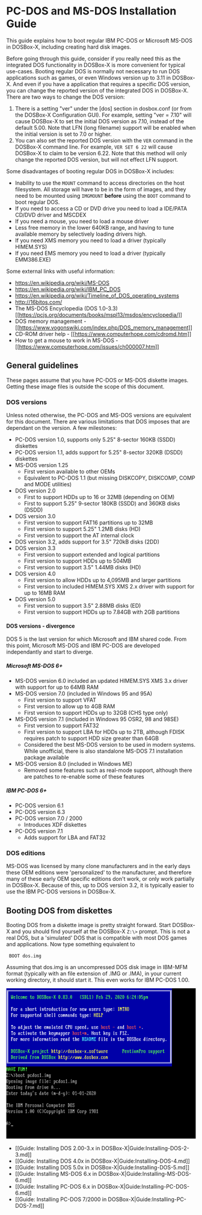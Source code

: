 # PC-DOS and MS-DOS Installation Guide

This guide explains how to boot regular IBM PC-DOS or Microsoft MS-DOS in DOSBox-X, including creating hard disk images.

Before going through this guide, consider if you really need this as the integrated DOS functionality in DOSBox-X is more convenient for typical use-cases. Booting regular DOS is normally not necessary to run DOS applications such as games, or even Windows version up to 3.11 in DOSBox-X. And even if you have a application that requires a specific DOS version, you can change the reported version of the integrated DOS in DOSBox-X. There are two ways to change the DOS version:
1. There is a setting "ver" under the [dos] section in dosbox.conf (or from the DOSBox-X Configuration GUI). For example, setting "ver = 7.10" will cause DOSBox-X to set the initial DOS version as 7.10, instead of the default 5.00. Note that LFN (long filename) support will be enabled when the initial version is set to 7.0 or higher.
2. You can also set the reported DOS version with the ``VER`` command in the DOSBox-X command line. For example, ``VER SET 6 22`` will cause DOSBox-X to claim to be version 6.22. Note that this method will only change the reported DOS version, but will not effect LFN support.

Some disadvantages of booting regular DOS in DOSBox-X includes:
- Inability to use the ``MOUNT`` command to access directories on the host filesystem. All storage will have to be in the form of images, and they need to be mounted using ``IMGMOUNT`` <b>before</b> using the ``BOOT`` command to boot regular DOS.
- If you need to access a CD or DVD drive you need to load a IDE/PATA CD/DVD driver and MSCDEX
- If you need a mouse, you need to load a mouse driver
- Less free memory in the lower 640KB range, and having to tune available memory by selectively loading drivers high.
- If you need XMS memory you need to load a driver (typically HIMEM.SYS)
- If you need EMS memory you need to load a driver (typically EMM386.EXE)

Some external links with useful information:
- https://en.wikipedia.org/wiki/MS-DOS
- https://en.wikipedia.org/wiki/IBM_PC_DOS
- https://en.wikipedia.org/wiki/Timeline_of_DOS_operating_systems
- http://16bitos.com/
- The MS-DOS Encyclopedia (DOS 1.0-3.3) [[https://pcjs.org/documents/books/mspl13/msdos/encyclopedia/]]
- DOS memory management - [[https://www.vogonswiki.com/index.php/DOS_memory_management]]
- CD-ROM driver help - [[https://www.computerhope.com/cdromd.htm]]
- How to get a mouse to work in MS-DOS - [[https://www.computerhope.com/issues/ch000007.htm]]

## General guidelines
These pages assume that you have PC-DOS or MS-DOS diskette images. Getting these image files is outside the scope of this document.

### DOS versions
Unless noted otherwise, the PC-DOS and MS-DOS versions are equivalent for this document. There are various limitations that DOS imposes that are dependant on the version. A few milestones:

- PC-DOS version 1.0, supports only 5.25" 8-sector 160KB (SSDD) diskettes
- PC-DOS version 1.1, adds support for 5.25" 8-sector 320KB (DSDD) diskettes
- MS-DOS version 1.25
  - First version available to other OEMs
  - Equivalent to PC-DOS 1.1 (but missing DISKCOPY, DISKCOMP, COMP and MODE utilities)
- DOS version 2.0
  - First to support HDDs up to 16 or 32MB (depending on OEM)
  - First to support 5.25" 9-sector 180KB (SSDD) and 360KB disks (DSDD)
- DOS version 3.0
  - First version to support FAT16 partitions up to 32MB
  - First version to support 5.25" 1.2MB disks (HD)
  - First version to support the AT internal clock
- DOS version 3.2, adds support for 3.5" 720kB disks (2DD)
- DOS version 3.3
  - First version to support extended and logical partitions
  - First version to support HDDs up to 504MB
  - First version to support 3.5" 1.44MB disks (HD)
- DOS version 4.0
  - First version to allow HDDs up to 4,095MB and larger partitions
  - First version to included HIMEM.SYS XMS 2.x driver with support for up to 16MB RAM
- DOS version 5.0
  - First version to support 3.5" 2.88MB disks (ED)
  - First version to support HDDs up to 7.84GB with 2GB partitions

#### DOS versions - divergence
DOS 5 is the last version for which Microsoft and IBM shared code. From this point, Microsoft MS-DOS and IBM PC-DOS are developed independantly and start to diverge.

##### Microsoft MS-DOS 6+
- MS-DOS version 6.0 included an updated HIMEM.SYS XMS 3.x driver with support for up to 64MB RAM
- MS-DOS version 7.0 (included in Windows 95 and 95A)
  - First version to support VFAT
  - First version to allow up to 4GB RAM
  - First version to support HDDs up to 32GB (CHS type only)
- MS-DOS version 7.1 (included in Windows 95 OSR2, 98 and 98SE)
  - First version to support FAT32
  - First version to support LBA for HDDs up to 2TB, although FDISK requires patch to support HDD size greater than 64GB
  - Considered the best MS-DOS version to be used in modern systems. While unofficial, there is also standalone MS-DOS 7.1 installation package available
- MS-DOS version 8.0 (included in Windows ME)
  - Removed some features such as real-mode support, although there are patches to re-enable some of these features

##### IBM PC-DOS 6+
- PC-DOS version 6.1
- PC-DOS version 6.3
- PC-DOS version 7.0 / 2000
  - Introduces XDF diskettes
- PC-DOS version 7.1
  - Adds support for LBA and FAT32

### DOS editions
MS-DOS was licensed by many clone manufacturers and in the early days these OEM editions were 'personalized' to the manufacturer, and therefore many of these early OEM specific editions don't work, or only work partially in DOSBox-X. Because of this, up to DOS version 3.2, it is typically easier to use the IBM PC-DOS versions in DOSBox-X.

## Booting DOS from diskettes
Booting DOS from a diskette image is pretty straight forward. Start DOSBox-X and you should find yourself at the DOSBox-X ``Z:\>`` prompt. This is not a real DOS, but a 'simulated' DOS that is compatible with most DOS games and applications. Now type something equivalent to
```
 BOOT dos.img
```
Assuming that dos.img is an uncompressed DOS disk image in IBM-MFM format (typically with an file extension of .IMG or .IMA), in your current working directory, it should start it. This even works for IBM PC-DOS 1.00.

<img src="images/MS-DOS:PC-DOS_1.0.png" width="640" height="400" alt="Booting a PC-DOS 1.00 diskette image"><br>

* [[Guide: Installing DOS 2.00-3.x in DOSBox-X|Guide:Installing-DOS-2-3.md]]
* [[Guide: Installing DOS 4.0x in DOSBox-X|Guide:Installing-DOS-4.md]]
* [[Guide: Installing DOS 5.0x in DOSBox-X|Guide:Installing-DOS-5.md]]
* [[Guide: Installing MS-DOS 6.x in DOSBox-X|Guide:Installing-MS-DOS-6.md]]
* [[Guide: Installing PC-DOS 6.x in DOSBox-X|Guide:Installing-PC-DOS-6.md]]
* [[Guide: Installing PC-DOS 7/2000 in DOSBox-X|Guide:Installing-PC-DOS-7.md]]
